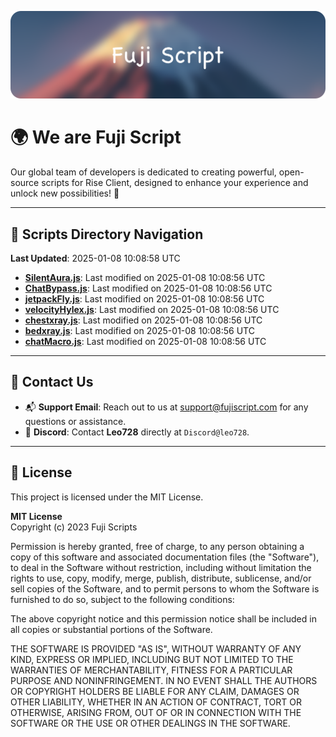 ![Banner](.github/b.webp)

# 🌍 **We are Fuji Script**

Our global team of developers is dedicated to creating powerful, open-source scripts for Rise Client, designed to enhance your experience and unlock new possibilities! 🌟

---
<!-- SCRIPTS_NAVIGATION_START -->
## 📂 **Scripts Directory Navigation**

**Last Updated**: 2025-01-08 10:08:58 UTC

- **[SilentAura.js](scripts/SilentAura.js)**: Last modified on 2025-01-08 10:08:56 UTC
- **[ChatBypass.js](scripts/ChatBypass.js)**: Last modified on 2025-01-08 10:08:56 UTC
- **[jetpackFly.js](scripts/jetpackFly.js)**: Last modified on 2025-01-08 10:08:56 UTC
- **[velocityHylex.js](scripts/velocityHylex.js)**: Last modified on 2025-01-08 10:08:56 UTC
- **[chestxray.js](scripts/chestxray.js)**: Last modified on 2025-01-08 10:08:56 UTC
- **[bedxray.js](scripts/bedxray.js)**: Last modified on 2025-01-08 10:08:56 UTC
- **[chatMacro.js](scripts/chatMacro.js)**: Last modified on 2025-01-08 10:08:56 UTC

<!-- SCRIPTS_NAVIGATION_END -->

---

## 💬 **Contact Us**  
- 📬 **Support Email**: Reach out to us at [support@fujiscript.com](mailto:support@fujiscript.com) for any questions or assistance.  
- 💬 **Discord**: Contact **Leo728** directly at `Discord@leo728`.

---

## 📜 **License**

This project is licensed under the MIT License.  

**MIT License**  
Copyright (c) 2023 Fuji Scripts  

Permission is hereby granted, free of charge, to any person obtaining a copy of this software and associated documentation files (the "Software"), to deal in the Software without restriction, including without limitation the rights to use, copy, modify, merge, publish, distribute, sublicense, and/or sell copies of the Software, and to permit persons to whom the Software is furnished to do so, subject to the following conditions:  

The above copyright notice and this permission notice shall be included in all copies or substantial portions of the Software.  

THE SOFTWARE IS PROVIDED "AS IS", WITHOUT WARRANTY OF ANY KIND, EXPRESS OR IMPLIED, INCLUDING BUT NOT LIMITED TO THE WARRANTIES OF MERCHANTABILITY, FITNESS FOR A PARTICULAR PURPOSE AND NONINFRINGEMENT. IN NO EVENT SHALL THE AUTHORS OR COPYRIGHT HOLDERS BE LIABLE FOR ANY CLAIM, DAMAGES OR OTHER LIABILITY, WHETHER IN AN ACTION OF CONTRACT, TORT OR OTHERWISE, ARISING FROM, OUT OF OR IN CONNECTION WITH THE SOFTWARE OR THE USE OR OTHER DEALINGS IN THE SOFTWARE.  

